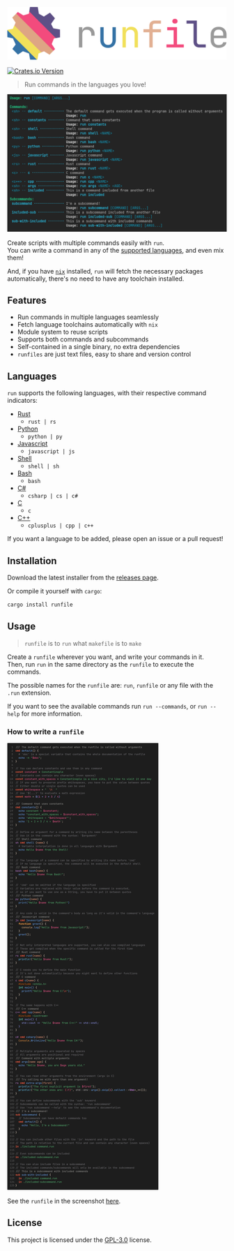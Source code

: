 [![Logo](assets/logo.svg)](https://crates.io/crates/runfile)


[![Crates.io Version](https://img.shields.io/crates/v/runfile?style=flat)](https://crates.io/crates/runfile)

> Run commands in the languages you love!

![Screenshot](assets/screenshot.png)

Create scripts with multiple commands easily with `run`.  
You can write a command in any of the [supported languages](#languages), and even mix them!

And, if you have [`nix`](https://nixos.org/) installed, `run` will fetch the necessary packages automatically, there's no need to have any toolchain installed.

## Features
- Run commands in multiple languages seamlessly
- Fetch language toolchains automatically with `nix`
- Module system to reuse scripts
- Supports both commands and subcommands
- Self-contained in a single binary, no extra dependencies
- `runfiles` are just text files, easy to share and version control

## Languages
`run` supports the following languages, with their respective command indicators:

- [Rust](https://www.rust-lang.org/)
  - `rust | rs`
- [Python](https://www.python.org/)
  - `python | py`
- [Javascript](https://nodejs.org/)
  - `javascript | js`
- [Shell](https://en.wikipedia.org/wiki/Shell_script)
  - `shell | sh`
- [Bash](https://en.wikipedia.org/wiki/Bash_(Unix_shell))
  - `bash`
- [C#](https://docs.microsoft.com/en-us/dotnet/csharp/)
  - `csharp | cs | c#`
- [C](https://en.wikipedia.org/wiki/C_(programming_language))
  - `c`
- [C++](https://en.wikipedia.org/wiki/C%2B%2B)
  - `cplusplus | cpp | c++`

If you want a language to be added, please open an issue or a pull request!

## Installation
Download the latest installer from the [releases page](https://github.com/LyonSyonII/run/releases).

Or compile it yourself with `cargo`:

```sh
cargo install runfile
```

## Usage
> `runfile` is to `run` what `makefile` is to `make`

Create a `runfile` wherever you want, and write your commands in it.  
Then, run `run` in the same directory as the `runfile` to execute the commands.

The possible names for the `runfile` are: `run`, `runfile` or any file with the `.run` extension.

If you want to see the available commands run `run --commands`, or `run --help` for more information.

### How to write a `runfile`
![Example](assets/example.png)

See the `runfile` in the screenshot [here](runfile.run).

## License
This project is licensed under the [GPL-3.0](LICENSE) license.